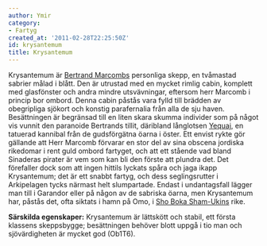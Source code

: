 ```yaml
---
author: Ymir
category:
- Fartyg
created_at: '2011-02-28T22:25:50Z'
id: krysantemum
title: Krysantemum
---
```

Krysantemum är [Bertrand Marcombs] personliga skepp, en tvåmastad sabrier målad i blått. Den är utrustad med en mycket rimlig cabin, komplett med glasfönster och andra mindre utsvävningar, eftersom herr Marcomb i princip bor ombord. Denna cabin påstås vara fylld till brädden av obegripliga sjökort och konstig parafernalia från alla de sju haven. Besättningen är begränsad till en liten skara skumma individer som på något vis vunnit den paranoide Bertrands tillit, däribland långlotsen [Yequaj], en tatuerad kannibal från de gudsförgätna öarna i öster. Ett envist rykte gör gällande att Herr Marcomb förvarar en stor del av sina obscena jordiska rikedomar i rent guld ombord fartyget, och att ett stående vad bland Sinaderas pirater är vem som kan bli den förste att plundra det. Det förefaller dock som att ingen hittils lyckats spåra och jaga ikapp Krysantemum; det är ett snabbt fartyg, och dess seglingsrutter i Arkipelagen tycks närmast helt slumpartade. Endast i undantagsfall lägger man till i Garandor eller på någon av de sabriska öarna, men Krysantemum har, påstås det, ofta siktats i hamn på Omo, i [Sho Boka Sham-Ukins] rike.

**Särskilda egenskaper:** Krysantemum är lättskött och stabil, ett första klassens skeppsbygge; besättningen behöver blott uppgå i tio man och sjövärdigheten är mycket god (Ob1T6).

  [Bertrand Marcombs]: Bertrand_Marcomb
  [Yequaj]: Yequaj
  [Sho Boka Sham-Ukins]: Sho_Boka_Sham-Ukin